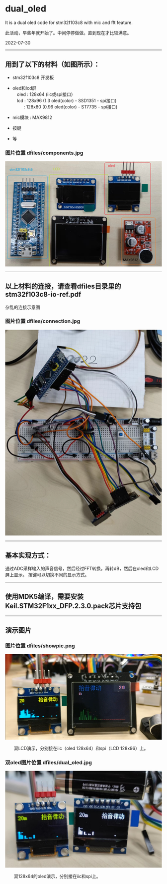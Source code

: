 # dual_oled
It is a dual oled code for stm32f103c8 with mic and fft feature.

此活动，早些年就开始了。中间停停做做。直到现在才比较满意。

2022-07-30

---

## 用到了以下的材料（如图所示）：
* stm32f103c8 开发板

* oled和lcd屏<br>
    &emsp;oled : 128x64 (iic或spi接口）<br>
	&emsp;lcd : 128x96 (1.3  oled(color) - SSD1351 - spi接口)<br>
	&emsp;&emsp;&nbsp;&nbsp;: 128x80 (0.96 oled(color) - ST7735 - spi接口)<br>

* mic模块 : MAX9812

* 按键

* 等

### 图片位置 dfiles/components.jpg
![部品图片](dfiles/components.jpg "components")

---

## 以上材料的连接，请查看dfiles目录里的stm32f103c8-io-ref.pdf

杂乱的连接示意图

### 图片位置 dfiles/connection.jpg
![连接图片](dfiles/connection.jpg "connection")

---

## 基本实现方式：
通过ADC采样输入的声音信号，然后经过FFT转换，再转dB，然后在oled和LCD屏上显示。
按键可以切换不同的显示方式。

---

## 使用MDK5编译，需要安装Keil.STM32F1xx_DFP.2.3.0.pack芯片支持包

---

## 演示图片


### 图片位置 dfiles/showpic.png
![演示图片](dfiles/showpic.png "showing")

&emsp;&emsp;双LCD演示，分别接在iic（oled 128x64）和spi（LCD 128x96）上。


### 双oled图片位置 dfiles/dual_oled.jpg
![演示图片](dfiles/dual_oled.jpg "dual_oled")

&emsp;&emsp;双128x64的oled演示，分别接在iic和spi上。



